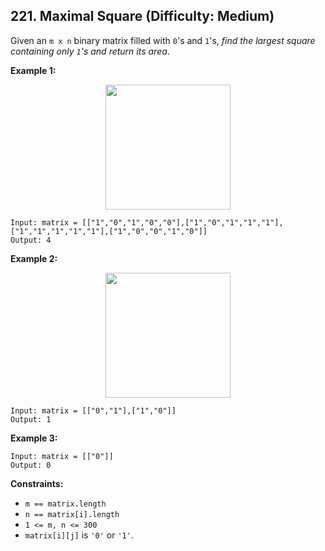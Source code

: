 ## 221. Maximal Square (Difficulty: Medium)

Given an `m x n` binary matrix filled with `0`'s and `1`'s, *find the largest square containing only `1`'s and return its area*.

**Example 1:**

<p align="center">
  <img width="200" height="200" src="https://assets.leetcode.com/uploads/2020/11/26/max1grid.jpg">
</p>

```
Input: matrix = [["1","0","1","0","0"],["1","0","1","1","1"],["1","1","1","1","1"],["1","0","0","1","0"]]
Output: 4
```

**Example 2:**

<p align="center">
  <img width="200" height="200" src="https://assets.leetcode.com/uploads/2020/11/26/max2grid.jpg">
</p>

```
Input: matrix = [["0","1"],["1","0"]]
Output: 1
```

**Example 3:**

```
Input: matrix = [["0"]]
Output: 0
```

**Constraints:**

* `m == matrix.length`
* `n == matrix[i].length`
* `1 <= m, n <= 300`
* `matrix[i][j]` is `'0'` or `'1'`.
